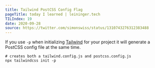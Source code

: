 ```yaml
---
title: Tailwind PostCSS Config Flag
pageTitle: today I learned | leininger.tech
TILIndex: 19
date: 2020-09-28
source: https://twitter.com/simonswiss/status/1310743276312383488
---
```


If you use <code>-p</code> when initializing [Tailwind](https://tailwindcss.com) for your project it will generate a PostCSS config file at the same time.

```shell
# creates both a tailwind.config.js and postcss.config.js
npx tailwindcss init -p
```
